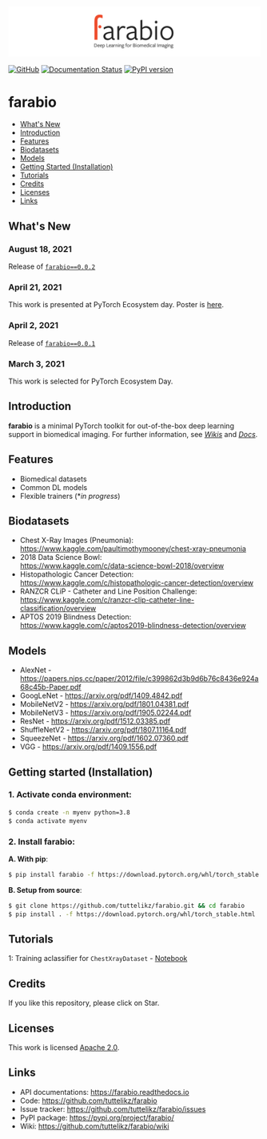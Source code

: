 ![logo](logo/logo.png)

[![GitHub](https://img.shields.io/github/license/tuttelikz/farabio)](https://opensource.org/licenses/Apache-2.0) [![Documentation Status](https://readthedocs.org/projects/farabio/badge/?version=latest)](https://farabio.readthedocs.io/en/latest)
[![PyPI version](https://img.shields.io/pypi/v/farabio)](https://badge.fury.io/py/farabio)

# farabio
- [What's New](#whats-new)
- [Introduction](#introduction)
- [Features](#features)
- [Biodatasets](#biodatasets)
- [Models](#models)
- [Getting Started (Installation)](#getting-started-installation)
- [Tutorials](#tutorials)
- [Credits](#credits)
- [Licenses](#licenses)
- [Links](#links)

## What's New

### August 18, 2021
Release of [`farabio==0.0.2`](https://pypi.org/project/farabio/0.0.2/)

### April 21, 2021
This work is presented at PyTorch Ecosystem day. Poster is [here](https://pytorch.org/ecosystem/pted/2021).

### April 2, 2021
Release of [`farabio==0.0.1`](https://pypi.org/project/farabio/0.0.1/)  

### March 3, 2021
This work is selected for PyTorch Ecosystem Day.

## Introduction

**farabio** is a minimal PyTorch toolkit for out-of-the-box deep learning support in biomedical imaging. For further information, see [*Wikis*](https://github.com/tuttelikz/farabio/wiki) and [*Docs*](https://farabio.readthedocs.io).

## Features
- Biomedical datasets
- Common DL models
- Flexible trainers (**in progress*)

## Biodatasets
* Chest X-Ray Images (Pneumonia):  
https://www.kaggle.com/paultimothymooney/chest-xray-pneumonia
* 2018 Data Science Bowl:  
https://www.kaggle.com/c/data-science-bowl-2018/overview
* Histopathologic Cancer Detection:  
https://www.kaggle.com/c/histopathologic-cancer-detection/overview
* RANZCR CLiP - Catheter and Line Position Challenge:  
https://www.kaggle.com/c/ranzcr-clip-catheter-line-classification/overview
* APTOS 2019 Blindness Detection:  
https://www.kaggle.com/c/aptos2019-blindness-detection/overview

## Models
* AlexNet - https://papers.nips.cc/paper/2012/file/c399862d3b9d6b76c8436e924a68c45b-Paper.pdf
* GoogLeNet - https://arxiv.org/pdf/1409.4842.pdf
* MobileNetV2 - https://arxiv.org/pdf/1801.04381.pdf
* MobileNetV3 - https://arxiv.org/pdf/1905.02244.pdf
* ResNet - https://arxiv.org/pdf/1512.03385.pdf
* ShuffleNetV2 - https://arxiv.org/pdf/1807.11164.pdf
* SqueezeNet - https://arxiv.org/pdf/1602.07360.pdf
* VGG - https://arxiv.org/pdf/1409.1556.pdf

## Getting started (Installation)

### 1. Activate conda environment:
```bash
$ conda create -n myenv python=3.8
$ conda activate myenv
```

### 2. Install **farabio**:
**A. With pip**:
```bash
$ pip install farabio -f https://download.pytorch.org/whl/torch_stable.html
```

**B. Setup from source**:
```bash
$ git clone https://github.com/tuttelikz/farabio.git && cd farabio
$ pip install . -f https://download.pytorch.org/whl/torch_stable.html
```

## Tutorials
1: Training aclassifier for `ChestXrayDataset` - [Notebook](https://github.com/tuttelikz/farabio/blob/main/farabio/notebooks/train-classifier.ipynb)

## Credits
If you like this repository, please click on Star.

## Licenses
This work is licensed [Apache 2.0](https://github.com/tuttelikz/farabio/blob/main/LICENSE).

## Links
- API documentations: https://farabio.readthedocs.io
- Code: https://github.com/tuttelikz/farabio
- Issue tracker: https://github.com/tuttelikz/farabio/issues
- PyPI package: https://pypi.org/project/farabio/
- Wiki: https://github.com/tuttelikz/farabio/wiki
